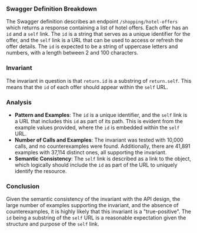 ### Swagger Definition Breakdown

The Swagger definition describes an endpoint `/shopping/hotel-offers` which returns a response containing a list of hotel offers. Each offer has an `id` and a `self` link. The `id` is a string that serves as a unique identifier for the offer, and the `self` link is a URL that can be used to access or refresh the offer details. The `id` is expected to be a string of uppercase letters and numbers, with a length between 2 and 100 characters.

### Invariant

The invariant in question is that `return.id` is a substring of `return.self`. This means that the `id` of each offer should appear within the `self` URL.

### Analysis

- **Pattern and Examples**: The `id` is a unique identifier, and the `self` link is a URL that includes this `id` as part of its path. This is evident from the example values provided, where the `id` is embedded within the `self` URL.
- **Number of Calls and Examples**: The invariant was tested with 10,000 calls, and no counterexamples were found. Additionally, there are 41,891 examples with 37,114 distinct ones, all supporting the invariant.
- **Semantic Consistency**: The `self` link is described as a link to the object, which logically should include the `id` as part of the URL to uniquely identify the resource.

### Conclusion

Given the semantic consistency of the invariant with the API design, the large number of examples supporting the invariant, and the absence of counterexamples, it is highly likely that this invariant is a "true-positive". The `id` being a substring of the `self` URL is a reasonable expectation given the structure and purpose of the `self` link.
